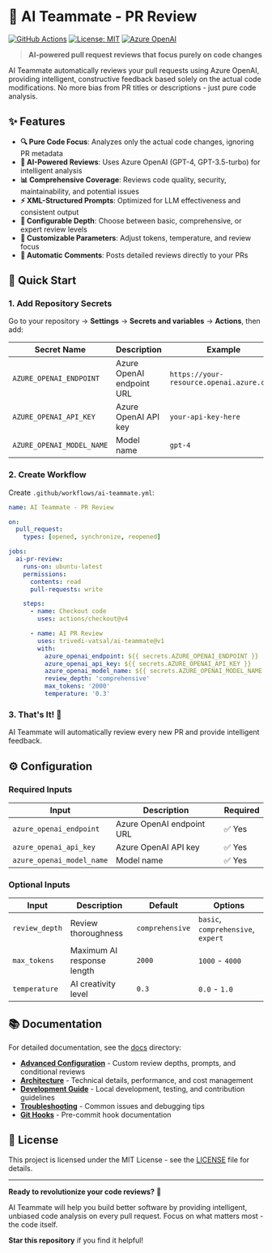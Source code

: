 # 🤖 AI Teammate - PR Review

[![GitHub Actions](https://img.shields.io/badge/GitHub%20Actions-Ready-blue?logo=github-actions&logoColor=white)](https://github.com/features/actions)
[![License: MIT](https://img.shields.io/badge/License-MIT-yellow.svg)](https://opensource.org/licenses/MIT)
[![Azure OpenAI](https://img.shields.io/badge/Azure%20OpenAI-Supported-blue?logo=microsoft-azure&logoColor=white)](https://azure.microsoft.com/en-us/services/openai/)

> **AI-powered pull request reviews that focus purely on code changes**

AI Teammate automatically reviews your pull requests using Azure OpenAI, providing intelligent, constructive feedback based solely on the actual code modifications. No more bias from PR titles or descriptions - just pure code analysis.

## ✨ Features

- **🔍 Pure Code Focus**: Analyzes only the actual code changes, ignoring PR metadata
- **🤖 AI-Powered Reviews**: Uses Azure OpenAI (GPT-4, GPT-3.5-turbo) for intelligent analysis
- **📊 Comprehensive Coverage**: Reviews code quality, security, maintainability, and potential issues
- **⚡ XML-Structured Prompts**: Optimized for LLM effectiveness and consistent output
- **🎯 Configurable Depth**: Choose between basic, comprehensive, or expert review levels
- **🔧 Customizable Parameters**: Adjust tokens, temperature, and review focus
- **💬 Automatic Comments**: Posts detailed reviews directly to your PRs

## 🚀 Quick Start

### 1. Add Repository Secrets

Go to your repository → **Settings** → **Secrets and variables** → **Actions**, then add:

| Secret Name | Description | Example |
|-------------|-------------|---------|
| `AZURE_OPENAI_ENDPOINT` | Azure OpenAI endpoint URL | `https://your-resource.openai.azure.com/` |
| `AZURE_OPENAI_API_KEY` | Azure OpenAI API key | `your-api-key-here` |
| `AZURE_OPENAI_MODEL_NAME` | Model name | `gpt-4` |

### 2. Create Workflow

Create `.github/workflows/ai-teammate.yml`:

```yaml
name: AI Teammate - PR Review

on:
  pull_request:
    types: [opened, synchronize, reopened]

jobs:
  ai-pr-review:
    runs-on: ubuntu-latest
    permissions:
      contents: read
      pull-requests: write

    steps:
      - name: Checkout code
        uses: actions/checkout@v4

      - name: AI PR Review
        uses: trivedi-vatsal/ai-teammate@v1
        with:
          azure_openai_endpoint: ${{ secrets.AZURE_OPENAI_ENDPOINT }}
          azure_openai_api_key: ${{ secrets.AZURE_OPENAI_API_KEY }}
          azure_openai_model_name: ${{ secrets.AZURE_OPENAI_MODEL_NAME }}
          review_depth: 'comprehensive'
          max_tokens: '2000'
          temperature: '0.3'
```

### 3. That's It! 🎉

AI Teammate will automatically review every new PR and provide intelligent feedback.

## ⚙️ Configuration

### Required Inputs

| Input | Description | Required |
|-------|-------------|----------|
| `azure_openai_endpoint` | Azure OpenAI endpoint URL | ✅ Yes |
| `azure_openai_api_key` | Azure OpenAI API key | ✅ Yes |
| `azure_openai_model_name` | Model name | ✅ Yes |

### Optional Inputs

| Input | Description | Default | Options |
|-------|-------------|---------|---------|
| `review_depth` | Review thoroughness | `comprehensive` | `basic`, `comprehensive`, `expert` |
| `max_tokens` | Maximum AI response length | `2000` | `1000` - `4000` |
| `temperature` | AI creativity level | `0.3` | `0.0` - `1.0` |

## 📚 Documentation

For detailed documentation, see the [docs](./docs/) directory:

- **[Advanced Configuration](./docs/advanced-configuration.md)** - Custom review depths, prompts, and conditional reviews
- **[Architecture](./docs/architecture.md)** - Technical details, performance, and cost management
- **[Development Guide](./docs/development.md)** - Local development, testing, and contribution guidelines
- **[Troubleshooting](./docs/troubleshooting.md)** - Common issues and debugging tips
- **[Git Hooks](./docs/git-hooks.md)** - Pre-commit hook documentation

## 📄 License

This project is licensed under the MIT License - see the [LICENSE](LICENSE) file for details.

---

**Ready to revolutionize your code reviews?** 🚀

AI Teammate will help you build better software by providing intelligent, unbiased code analysis on every pull request. Focus on what matters most - the code itself.

**Star this repository** if you find it helpful!
